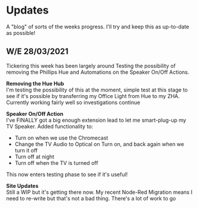 # Updates
A "blog" of sorts of the weeks progress. I'll try and keep this as up-to-date as possible!

## W/E 28/03/2021
Tickering this week has been largely around Testing the possibility of removing the Phillips Hue and Automations on the Speaker On/Off Actions. 

**Removing the Hue Hub**  
I'm testing the possibility of this at the moment, simple test at this stage to see if it's possible by transferring my Office Light from Hue to my ZHA. Currently working fairly well so investigations continue

**Speaker On/Off Action**  
I've FINALLY got a big enough extension lead to let me smart-plug-up my TV Speaker. Added functionality to:

- Turn on when we use the Chromecast
- Change the TV Audio to Optical on Turn on, and back again when we turn it off
- Turn off at night
- Turn off when the TV is turned off

This now enters testing phase to see if it's useful!

**Site Updates**  
Still a WIP but it's getting there now. My recent Node-Red Migration means I need to re-write but that's not a bad thing. There's a lot of work to go
